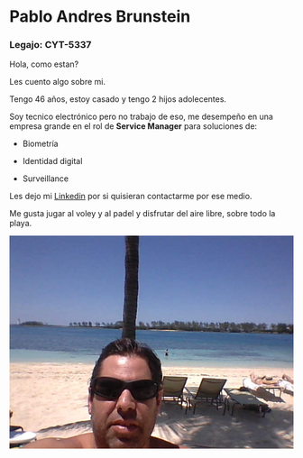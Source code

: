 # Pablo Andres Brunstein
### Legajo: CYT-5337

Hola, como estan?

Les cuento algo sobre mi.

Tengo 46 años, estoy casado y tengo 2 hijos adolecentes.

Soy tecnico electrónico pero no trabajo de eso, me desempeño en una empresa grande en el rol de **Service Manager** para soluciones de:

* Biometría

* Identidad digital

* Surveillance

Les dejo mi [Linkedin] por si quisieran contactarme por ese medio.

Me gusta jugar al voley y al padel y disfrutar del aire libre, sobre todo la playa.

![Image text](https://github.com/pablobrunstein/Images/blob/9eab2393d4356168980ec0c5b5898b1d3287491c/Foto.jpg)

[Linkedin]: https://www.linkedin.com/in/pablobrunstein/



